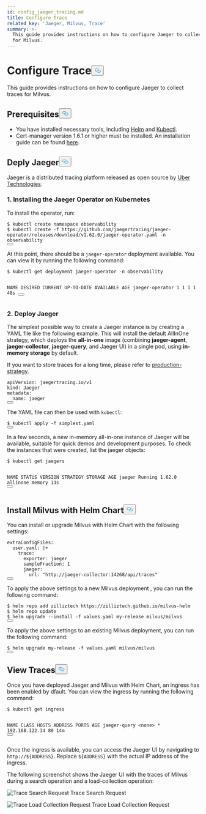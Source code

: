 ```yaml
---
id: config_jaeger_tracing.md
title: Configure Trace
related_key: 'Jaeger, Milvus, Trace'
summary: >-
  This guide provides instructions on how to configure Jaeger to collect traces
  for Milvus.
---
```

<h1 id="Configure-Trace" class="common-anchor-header">Configure Trace<button data-href="#Configure-Trace" class="anchor-icon" translate="no">
      <svg translate="no"
        aria-hidden="true"
        focusable="false"
        height="20"
        version="1.1"
        viewBox="0 0 16 16"
        width="16"
      >
        <path
          fill="#0092E4"
          fill-rule="evenodd"
          d="M4 9h1v1H4c-1.5 0-3-1.69-3-3.5S2.55 3 4 3h4c1.45 0 3 1.69 3 3.5 0 1.41-.91 2.72-2 3.25V8.59c.58-.45 1-1.27 1-2.09C10 5.22 8.98 4 8 4H4c-.98 0-2 1.22-2 2.5S3 9 4 9zm9-3h-1v1h1c1 0 2 1.22 2 2.5S13.98 12 13 12H9c-.98 0-2-1.22-2-2.5 0-.83.42-1.64 1-2.09V6.25c-1.09.53-2 1.84-2 3.25C6 11.31 7.55 13 9 13h4c1.45 0 3-1.69 3-3.5S14.5 6 13 6z"
        ></path>
      </svg>
    </button></h1><p>This guide provides instructions on how to configure Jaeger to collect traces for Milvus.</p>
<h2 id="Prerequisites" class="common-anchor-header">Prerequisites<button data-href="#Prerequisites" class="anchor-icon" translate="no">
      <svg translate="no"
        aria-hidden="true"
        focusable="false"
        height="20"
        version="1.1"
        viewBox="0 0 16 16"
        width="16"
      >
        <path
          fill="#0092E4"
          fill-rule="evenodd"
          d="M4 9h1v1H4c-1.5 0-3-1.69-3-3.5S2.55 3 4 3h4c1.45 0 3 1.69 3 3.5 0 1.41-.91 2.72-2 3.25V8.59c.58-.45 1-1.27 1-2.09C10 5.22 8.98 4 8 4H4c-.98 0-2 1.22-2 2.5S3 9 4 9zm9-3h-1v1h1c1 0 2 1.22 2 2.5S13.98 12 13 12H9c-.98 0-2-1.22-2-2.5 0-.83.42-1.64 1-2.09V6.25c-1.09.53-2 1.84-2 3.25C6 11.31 7.55 13 9 13h4c1.45 0 3-1.69 3-3.5S14.5 6 13 6z"
        ></path>
      </svg>
    </button></h2><ul>
<li>You have installed necessary tools, including <a href="https://helm.sh/docs/intro/install/">Helm</a> and <a href="https://kubernetes.io/docs/tasks/tools/">Kubectl</a>.</li>
<li>Cert-manager version 1.6.1 or higher must be installed. An installation guide can be found <a href="https://cert-manager.io/v1.6-docs/installation/#default-static-install">here</a>.</li>
</ul>
<h2 id="Deply-Jaeger" class="common-anchor-header">Deply Jaeger<button data-href="#Deply-Jaeger" class="anchor-icon" translate="no">
      <svg translate="no"
        aria-hidden="true"
        focusable="false"
        height="20"
        version="1.1"
        viewBox="0 0 16 16"
        width="16"
      >
        <path
          fill="#0092E4"
          fill-rule="evenodd"
          d="M4 9h1v1H4c-1.5 0-3-1.69-3-3.5S2.55 3 4 3h4c1.45 0 3 1.69 3 3.5 0 1.41-.91 2.72-2 3.25V8.59c.58-.45 1-1.27 1-2.09C10 5.22 8.98 4 8 4H4c-.98 0-2 1.22-2 2.5S3 9 4 9zm9-3h-1v1h1c1 0 2 1.22 2 2.5S13.98 12 13 12H9c-.98 0-2-1.22-2-2.5 0-.83.42-1.64 1-2.09V6.25c-1.09.53-2 1.84-2 3.25C6 11.31 7.55 13 9 13h4c1.45 0 3-1.69 3-3.5S14.5 6 13 6z"
        ></path>
      </svg>
    </button></h2><p>Jaeger is a distributed tracing platform released as open source by <a href="http://uber.github.io/">Uber Technologies</a>.</p>
<h3 id="1-Installing-the-Jaeger-Operator-on-Kubernetes" class="common-anchor-header">1. Installing the Jaeger Operator on Kubernetes</h3><p>To install the operator, run:</p>
<pre><code translate="no" class="language-shell"><span class="hljs-meta prompt_">$ </span><span class="language-bash">kubectl create namespace observability</span>
<span class="hljs-meta prompt_">$ </span><span class="language-bash">kubectl create -f https://github.com/jaegertracing/jaeger-operator/releases/download/v1.62.0/jaeger-operator.yaml -n observability</span>
<button class="copy-code-btn"></button></code></pre>
<p>At this point, there should be a <code translate="no">jaeger-operator</code> deployment available. You can view it by running the following command:</p>
<pre><code translate="no" class="language-shell"><span class="hljs-meta prompt_">$ </span><span class="language-bash">kubectl get deployment jaeger-operator -n observability</span>

NAME              DESIRED   CURRENT   UP-TO-DATE   AVAILABLE   AGE
jaeger-operator   1         1         1            1           48s
<button class="copy-code-btn"></button></code></pre>
<h3 id="2-Deploy-Jaeger" class="common-anchor-header">2. Deploy Jaeger</h3><p>The simplest possible way to create a Jaeger instance is by creating a YAML file like the following example. This will install the default AllInOne strategy, which deploys the <strong>all-in-one</strong> image (combining <strong>jaeger-agent</strong>, <strong>jaeger-collector</strong>, <strong>jaeger-query</strong>, and Jaeger UI) in a single pod, using <strong>in-memory storage</strong> by default.</p>
<p>If you want to store traces for a long time, please refer to <a href="https://www.jaegertracing.io/docs/1.62/operator/#production-strategy">production-strategy</a>.</p>
<pre><code translate="no" class="language-yaml"><span class="hljs-attr">apiVersion:</span> <span class="hljs-string">jaegertracing.io/v1</span>
<span class="hljs-attr">kind:</span> <span class="hljs-string">Jaeger</span>
<span class="hljs-attr">metadata:</span>
  <span class="hljs-attr">name:</span> <span class="hljs-string">jaeger</span>
<button class="copy-code-btn"></button></code></pre>
<p>The YAML file can then be used with <code translate="no">kubectl</code>:</p>
<pre><code translate="no" class="language-shell"><span class="hljs-meta prompt_">$ </span><span class="language-bash">kubectl apply -f simplest.yaml</span>
<button class="copy-code-btn"></button></code></pre>
<p>In a few seconds, a new in-memory all-in-one instance of Jaeger will be available, suitable for quick demos and development purposes. To check the instances that were created, list the jaeger objects:</p>
<pre><code translate="no" class="language-shell"><span class="hljs-meta prompt_">$ </span><span class="language-bash">kubectl get jaegers</span>

NAME     STATUS    VERSION   STRATEGY   STORAGE   AGE
jaeger   Running   1.62.0    allinone   memory    13s
<button class="copy-code-btn"></button></code></pre>
<h2 id="Install-Milvus-with-Helm-Chart" class="common-anchor-header">Install Milvus with Helm Chart<button data-href="#Install-Milvus-with-Helm-Chart" class="anchor-icon" translate="no">
      <svg translate="no"
        aria-hidden="true"
        focusable="false"
        height="20"
        version="1.1"
        viewBox="0 0 16 16"
        width="16"
      >
        <path
          fill="#0092E4"
          fill-rule="evenodd"
          d="M4 9h1v1H4c-1.5 0-3-1.69-3-3.5S2.55 3 4 3h4c1.45 0 3 1.69 3 3.5 0 1.41-.91 2.72-2 3.25V8.59c.58-.45 1-1.27 1-2.09C10 5.22 8.98 4 8 4H4c-.98 0-2 1.22-2 2.5S3 9 4 9zm9-3h-1v1h1c1 0 2 1.22 2 2.5S13.98 12 13 12H9c-.98 0-2-1.22-2-2.5 0-.83.42-1.64 1-2.09V6.25c-1.09.53-2 1.84-2 3.25C6 11.31 7.55 13 9 13h4c1.45 0 3-1.69 3-3.5S14.5 6 13 6z"
        ></path>
      </svg>
    </button></h2><p>You can install or upgrade Milvus with Helm Chart with the following settings:</p>
<pre><code translate="no" class="language-yaml"><span class="hljs-attr">extraConfigFiles:</span>
  <span class="hljs-attr">user.yaml:</span> <span class="hljs-string">|+
    trace:
      exporter: jaeger
      sampleFraction: 1
      jaeger:
        url: &quot;http://jaeger-collector:14268/api/traces&quot;
</span><button class="copy-code-btn"></button></code></pre>
<p>To apply the above settings to a new Milvus deployment , you can run the following command:</p>
<pre><code translate="no" class="language-shell"><span class="hljs-meta prompt_">$ </span><span class="language-bash">helm repo add zilliztech https://zilliztech.github.io/milvus-helm</span>
<span class="hljs-meta prompt_">$ </span><span class="language-bash">helm repo update</span>
<span class="hljs-meta prompt_">$ </span><span class="language-bash">helm upgrade --install -f values.yaml my-release milvus/milvus</span>
<button class="copy-code-btn"></button></code></pre>
<p>To apply the above settings to an existing Milvus deployment, you can run the following command:</p>
<pre><code translate="no" class="language-shell"><span class="hljs-meta prompt_">$ </span><span class="language-bash">helm upgrade my-release -f values.yaml milvus/milvus</span>
<button class="copy-code-btn"></button></code></pre>
<h2 id="View-Traces" class="common-anchor-header">View Traces<button data-href="#View-Traces" class="anchor-icon" translate="no">
      <svg translate="no"
        aria-hidden="true"
        focusable="false"
        height="20"
        version="1.1"
        viewBox="0 0 16 16"
        width="16"
      >
        <path
          fill="#0092E4"
          fill-rule="evenodd"
          d="M4 9h1v1H4c-1.5 0-3-1.69-3-3.5S2.55 3 4 3h4c1.45 0 3 1.69 3 3.5 0 1.41-.91 2.72-2 3.25V8.59c.58-.45 1-1.27 1-2.09C10 5.22 8.98 4 8 4H4c-.98 0-2 1.22-2 2.5S3 9 4 9zm9-3h-1v1h1c1 0 2 1.22 2 2.5S13.98 12 13 12H9c-.98 0-2-1.22-2-2.5 0-.83.42-1.64 1-2.09V6.25c-1.09.53-2 1.84-2 3.25C6 11.31 7.55 13 9 13h4c1.45 0 3-1.69 3-3.5S14.5 6 13 6z"
        ></path>
      </svg>
    </button></h2><p>Once you have deployed Jaeger and Milvus with Helm Chart, an ingress has been enabled by dfault. You can view the ingress by running the following command:</p>
<pre><code translate="no" class="language-shell"><span class="hljs-meta prompt_">$ </span><span class="language-bash">kubectl get ingress</span>

NAME           CLASS    HOSTS   ADDRESS         PORTS   AGE
jaeger-query   &lt;none&gt;   *       192.168.122.34  80      14m
<button class="copy-code-btn"></button></code></pre>
<p>Once the ingress is available, you can access the Jaeger UI by navigating to <code translate="no">http://${ADDRESS}</code>. Replace <code translate="no">${ADDRESS}</code> with the actual IP address of the ingress.</p>
<p>The following screenshot shows the Jaeger UI with the traces of Milvus during a search operation and a load-collection operation:</p>
<p>
  <span class="img-wrapper">
    <img translate="no" src="/docs/v2.4.x/assets/jaeger-trace-search.PNG" alt="Trace Search Request" class="doc-image" id="trace-search-request" />
    <span>Trace Search Request</span>
  </span>
</p>
<p>
  <span class="img-wrapper">
    <img translate="no" src="/docs/v2.4.x/assets/jaeger-trace-load.png" alt="Trace Load Collection Request" class="doc-image" id="trace-load-collection-request" />
    <span>Trace Load Collection Request</span>
  </span>
</p>
